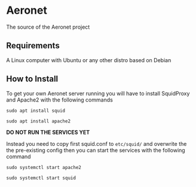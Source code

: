 # Aeronet
The source of the Aeronet project
## Requirements
A Linux computer with Ubuntu or any other distro based on Debian
## How to Install
To get your own Aeronet server running you will have to install SquidProxy and Apache2 with the following commands

`sudo apt install squid`

`sudo apt install apache2`

**DO NOT RUN THE SERVICES YET**

Instead you need to copy first squid.conf to  `etc/squid/` 
and overwrite the the pre-existing config then you can start the services with the following command

`sudo systemctl start apache2`

`sudo systemctl start squid`
